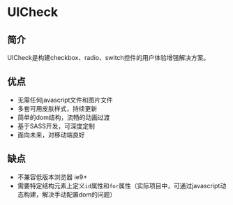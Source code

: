 

# UICheck

## 简介
UICheck是构建checkbox、radio、switch控件的用户体验增强解决方案。

## 优点
* 无需任何javascript文件和图片文件
* 多套可用皮肤样式，持续更新
* 简单的dom结构，流畅的动画过渡
* 基于SASS开发，可深度定制
* 面向未来，对移动端良好

## 缺点
* 不兼容低版本浏览器 ie9+
* 需要特定结构元素上定义`id`属性和`for`属性（实际项目中，可通过javascript动态构建，解决手动配置dom的问题）
